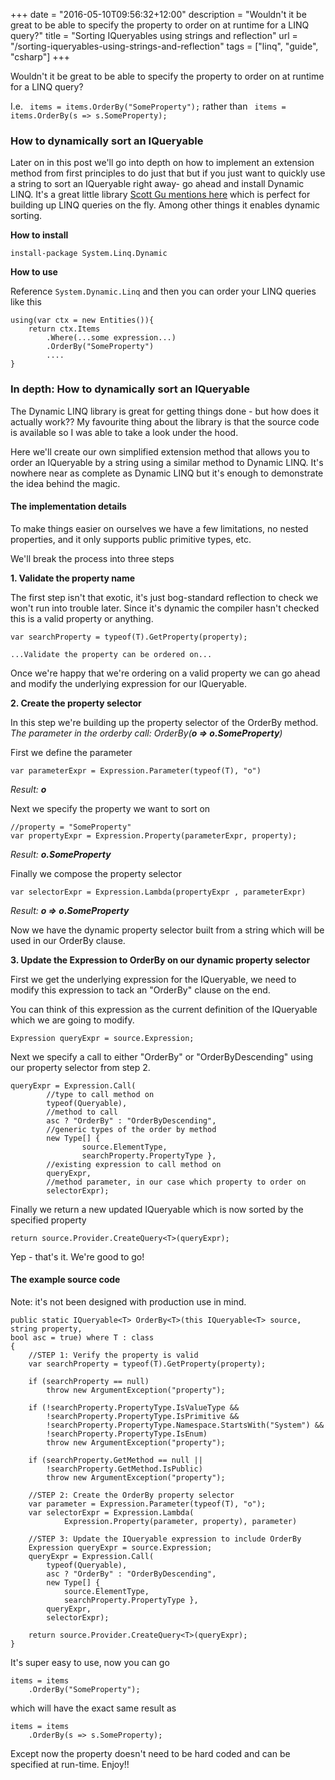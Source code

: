 +++
date = "2016-05-10T09:56:32+12:00"
description = "Wouldn't it be great to be able to specify the property to order on at runtime for a LINQ query?"
title = "Sorting IQueryables using strings and reflection"
url = "/sorting-iqueryables-using-strings-and-reflection"
tags = ["linq", "guide", "csharp"]
+++

Wouldn't it be great to be able to specify the property to order on at runtime for a LINQ query? 

I.e. ``` items = items.OrderBy("SomeProperty");``` rather than ``` items = items.OrderBy(s => s.SomeProperty);```

### How to dynamically sort an IQueryable 

Later on in this post we'll go into depth on how to implement an extension method from first principles to do just that but if you just want to quickly use a string to sort an IQueryable right away- go ahead and install Dynamic LINQ. It's a great little library [Scott Gu mentions here](http://weblogs.asp.net/scottgu/dynamic-linq-part-1-using-the-linq-dynamic-query-library) which is perfect for building up LINQ queries on the fly. Among other things it enables dynamic sorting.

**How to install**

    install-package System.Linq.Dynamic

**How to use**

Reference ```System.Dynamic.Linq``` and then you can order your LINQ queries like this


    using(var ctx = new Entities()){
        return ctx.Items
            .Where(...some expression...)
            .OrderBy("SomeProperty")
            ....
    }

### In depth: How to dynamically sort an IQueryable 

The Dynamic LINQ library is great for getting things done - but how does it actually work?? My favourite thing about the library is that the source code is available so I was able to take a look under the hood. 

Here we'll create our own simplified extension method that allows you to order an IQueryable by a string using a similar method to Dynamic LINQ. It's nowhere near as complete as Dynamic LINQ but it's enough to demonstrate the idea behind the magic.

#### The implementation details

To make things easier on ourselves we have a few limitations, no nested properties, and it only supports public primitive types, etc.

We'll break the process into three steps

**1. Validate the property name**

The first step isn't that exotic, it's just bog-standard reflection to check we won't run into trouble later. Since it's dynamic the compiler hasn't checked this is a valid property or anything.

    var searchProperty = typeof(T).GetProperty(property);

    ...Validate the property can be ordered on...

Once we're happy that we're ordering on a valid property we can go ahead and modify the underlying expression for our IQueryable.

**2. Create the property selector**

In this step we're building up the property selector of the OrderBy method. 
_The parameter in the orderby call: OrderBy(**o => o.SomeProperty**)_

First we define the parameter

    var parameterExpr = Expression.Parameter(typeof(T), "o")

_Result: **o**_

Next we specify the property we want to sort on


    //property = "SomeProperty"
    var propertyExpr = Expression.Property(parameterExpr, property); 

_Result: **o.SomeProperty**_

Finally we compose the property selector


    var selectorExpr = Expression.Lambda(propertyExpr , parameterExpr)

_Result: **o => o.SomeProperty**_

Now we have the dynamic property selector built from a string which will be used in our OrderBy clause.

**3. Update the Expression to OrderBy on our dynamic property selector**

First we get the underlying expression for the IQueryable, we need to modify this expression to tack an "OrderBy" clause on the end. 

You can think of this expression as the current definition of the IQueryable which we are going to modify.


    Expression queryExpr = source.Expression;


Next we specify a call to either "OrderBy" or "OrderByDescending" using our property selector from step 2.


    queryExpr = Expression.Call(
            //type to call method on
            typeof(Queryable), 
            //method to call
            asc ? "OrderBy" : "OrderByDescending", 
            //generic types of the order by method
            new Type[] { 
                    source.ElementType, 
                    searchProperty.PropertyType },
            //existing expression to call method on
            queryExpr,
            //method parameter, in our case which property to order on
            selectorExpr);


Finally we return a new updated IQueryable which is now sorted by the specified property


    return source.Provider.CreateQuery<T>(queryExpr);


Yep - that's it. We're good to go!

#### The example source code

Note: it's not been designed with production use in mind.


    public static IQueryable<T> OrderBy<T>(this IQueryable<T> source, 
    string property, 
    bool asc = true) where T : class
    {
        //STEP 1: Verify the property is valid
        var searchProperty = typeof(T).GetProperty(property);
        
        if (searchProperty == null)
            throw new ArgumentException("property");

        if (!searchProperty.PropertyType.IsValueType &&
            !searchProperty.PropertyType.IsPrimitive &&
            !searchProperty.PropertyType.Namespace.StartsWith("System") &&
            !searchProperty.PropertyType.IsEnum)
            throw new ArgumentException("property");

        if (searchProperty.GetMethod == null || 
            !searchProperty.GetMethod.IsPublic)
            throw new ArgumentException("property");

        //STEP 2: Create the OrderBy property selector
        var parameter = Expression.Parameter(typeof(T), "o");
        var selectorExpr = Expression.Lambda(
                Expression.Property(parameter, property), parameter)        

        //STEP 3: Update the IQueryable expression to include OrderBy
        Expression queryExpr = source.Expression;
        queryExpr = Expression.Call(
            typeof(Queryable), 
            asc ? "OrderBy" : "OrderByDescending",
            new Type[] { 
                source.ElementType, 
                searchProperty.PropertyType },
            queryExpr, 
            selectorExpr);

        return source.Provider.CreateQuery<T>(queryExpr);
    }


It's super easy to use, now you can go


    items = items
        .OrderBy("SomeProperty");


which will have the exact same result as


    items = items
        .OrderBy(s => s.SomeProperty);


Except now the property doesn't need to be hard coded and can be specified at run-time. Enjoy!!